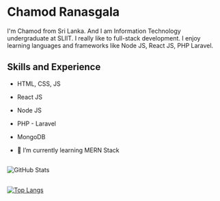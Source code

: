 # Chamod Ranasgala

I'm Chamod from Sri Lanka. And I am Information Technology undergraduate at SLIIT. I really like to full-stack development. I enjoy learning languages and frameworks like Node JS, React JS, PHP Laravel.

## Skills and Experience

- HTML, CSS, JS
- React JS
- Node JS
- PHP - Laravel
- MongoDB

- 🌱 I’m currently learning MERN Stack

##

![GitHub Stats](https://github-readme-stats.vercel.app/api?username=chamodsanjula&theme=merko)

##

[![Top Langs](https://github-readme-stats.vercel.app/api/top-langs/?username=chamodsanjula&layout=compact)](https://github.com/anuraghazra/github-readme-stats)
